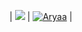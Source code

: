 | [![](https://media3.giphy.com/media/v1.Y2lkPTc5MGI3NjExajR0ZGFkengyZXRwbzhzemJmZ3luMWV6bzhlemtldDhvcmt4aTIwdiZlcD12MV9pbnRlcm5hbF9naWZfYnlfaWQmY3Q9Zw/f4V2mqvv0wT9m/giphy.gif)]() | [![Aryaa](https://i.pinimg.com/originals/6a/38/26/6a3826445f169ce496fcb21603da17e5.gif)]() |

